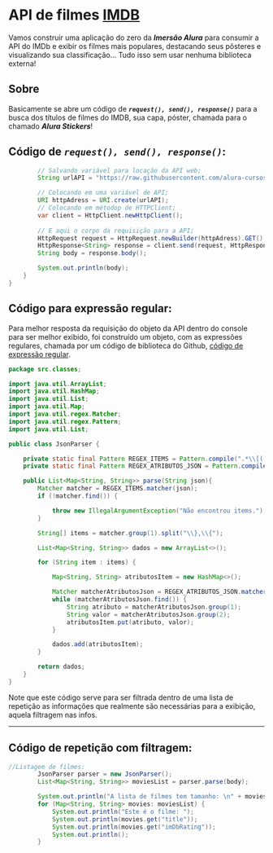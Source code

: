 # API de filmes [IMDB](https://www.imdb.com/chart/top/)

Vamos construir uma aplicação do zero da ***Imersão Alura*** para consumir a API do IMDb e exibir os filmes mais populares, destacando seus pôsteres e visualizando sua classificação... Tudo isso sem usar nenhuma biblioteca externa!

## Sobre

Basicamente se abre um código de ***`request(), send(), response()`*** para a busca dos títulos
de filmes do IMDB, sua capa, póster, chamada para o chamado ***Alura Stickers***!

## Código de ***`request(), send(), response()`***:

````java
        // Salvando variável para locação da API web;
        String urlAPI = "https://raw.githubusercontent.com/alura-cursos/imersao-java-2-api/main/TopMovies.json";

        // Colocando em uma variável de API;
        URI httpAdress = URI.create(urlAPI);
        // Colocando em métodop de HTTPClient;
        var client = HttpClient.newHttpClient();
        
        // E aqui o corpo da requisição para a API;
        HttpRequest request = HttpRequest.newBuilder(httpAdress).GET().build();
        HttpResponse<String> response = client.send(request, HttpResponse.BodyHandlers.ofString());
        String body = response.body();

        System.out.println(body);
    }
}

````

## Código para expressão regular:

Para melhor resposta da requisição do objeto da API dentro do console
para ser melhor exibido, foi construído um objeto, com as expressões regulares,
chamada por um código de biblioteca do Github, [código de expressão regular](https://gist.github.com/alexandreaquiles/cf337d3bcb59dd790ed2b08a0a4db7a3).

````java
package src.classes;

import java.util.ArrayList;
import java.util.HashMap;
import java.util.List;
import java.util.Map;
import java.util.regex.Matcher;
import java.util.regex.Pattern;
import java.util.List;

public class JsonParser {

    private static final Pattern REGEX_ITEMS = Pattern.compile(".*\\[(.+)\\].*");
    private static final Pattern REGEX_ATRIBUTOS_JSON = Pattern.compile("\"(.+?)\":\"(.*?)\"");

    public List<Map<String, String>> parse(String json){
        Matcher matcher = REGEX_ITEMS.matcher(json);
        if (!matcher.find()) {

            throw new IllegalArgumentException("Não encontrou items.");
        }

        String[] items = matcher.group(1).split("\\},\\{");

        List<Map<String, String>> dados = new ArrayList<>();

        for (String item : items) {

            Map<String, String> atributosItem = new HashMap<>();

            Matcher matcherAtributosJson = REGEX_ATRIBUTOS_JSON.matcher(item);
            while (matcherAtributosJson.find()) {
                String atributo = matcherAtributosJson.group(1);
                String valor = matcherAtributosJson.group(2);
                atributosItem.put(atributo, valor);
            }

            dados.add(atributosItem);
        }

        return dados;
    }
}

````

Note que este código serve para ser filtrada dentro de uma lista de repetição
as informações que realmente são necessárias para a exibição, aquela filtragem nas infos.

---

## Código de repetição com filtragem: 

````java
//Listagem de filmes:
        JsonParser parser = new JsonParser();
        List<Map<String, String>> moviesList = parser.parse(body);

        System.out.println("A lista de filmes tem tamanho: \n" + moviesList.size() + "\n Acompanhe a lista");
        for (Map<String, String> movies: moviesList) {
            System.out.println("Este é o filme: ");
            System.out.println(movies.get("title"));
            System.out.println(movies.get("imDbRating"));
            System.out.println();
        }
````